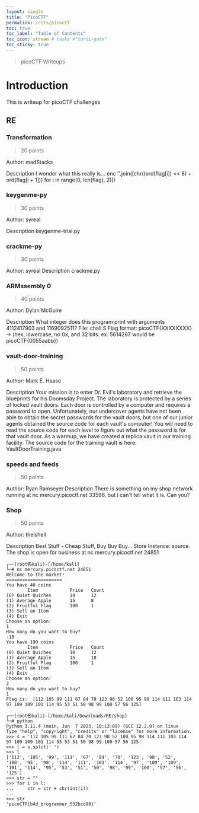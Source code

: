 ```yaml
---
layout: single
title: "PicoCTF"
permalink: /ctfs/picoctf
toc: true
toc_label: "Table of Contents"
toc_icon: stream # tasks #"torii-gate"
toc_sticky: true
---
```


> picoCTF Writeups

# Introduction

This is writeup for picoCTF challenges

## RE

### Transformation
> 20 points

Author: madStacks

Description
I wonder what this really is... enc ''.join([chr((ord(flag[i]) << 8) + ord(flag[i + 1])) for i in range(0, len(flag), 2)])

### keygenme-py
> 30 points

Author: syreal

Description
keygenme-trial.py

### crackme-py
> 30 points 

Author: syreal
Description
crackme.py

### ARMssembly 0
> 40 points

Author: Dylan McGuire

Description
What integer does this program print with arguments 4112417903 and 1169092511? File: chall.S Flag format: picoCTF{XXXXXXXX} -> (hex, lowercase, no 0x, and 32 bits. ex. 5614267 would be picoCTF{0055aabb})


### vault-door-training
> 50 points

Author: Mark E. Haase

Description
Your mission is to enter Dr. Evil's laboratory and retrieve the blueprints for his Doomsday Project. The laboratory is protected by a series of locked vault doors. Each door is controlled by a computer and requires a password to open. Unfortunately, our undercover agents have not been able to obtain the secret passwords for the vault doors, but one of our junior agents obtained the source code for each vault's computer! You will need to read the source code for each level to figure out what the password is for that vault door. As a warmup, we have created a replica vault in our training facility. The source code for the training vault is here: VaultDoorTraining.java

### speeds and feeds
> 50 points

Author: Ryan Ramseyer
Description
There is something on my shop network running at nc mercury.picoctf.net 33596, but I can't tell what it is. Can you?



### Shop
> 50 points

Author: thelshell

Description
Best Stuff - Cheap Stuff, Buy Buy Buy... Store Instance: source. The shop is open for business at nc mercury.picoctf.net 24851

```
┌──(root㉿kali)-[/home/kali]
└─# nc mercury.picoctf.net 24851
Welcome to the market!
=====================
You have 40 coins
        Item            Price   Count
(0) Quiet Quiches       10      12
(1) Average Apple       15      8
(2) Fruitful Flag       100     1
(3) Sell an Item
(4) Exit
Choose an option: 
1
How many do you want to buy?
-10
You have 190 coins
        Item            Price   Count
(0) Quiet Quiches       10      12
(1) Average Apple       15      18
(2) Fruitful Flag       100     1
(3) Sell an Item
(4) Exit
Choose an option: 
2
How many do you want to buy?
1
Flag is:  [112 105 99 111 67 84 70 123 98 52 100 95 98 114 111 103 114 97 109 109 101 114 95 53 51 50 98 99 100 57 56 125]
```

```
┌──(root㉿kali)-[/home/kali/Downloads/RE/shop]
└─# python 
Python 3.11.4 (main, Jun  7 2023, 10:13:09) [GCC 12.2.0] on linux
Type "help", "copyright", "credits" or "license" for more information.
>>> s = '112 105 99 111 67 84 70 123 98 52 100 95 98 114 111 103 114 97 109 109 101 114 95 53 51 50 98 99 100 57 56 125'
>>> l = s.split(' ')
>>> l
['112', '105', '99', '111', '67', '84', '70', '123', '98', '52', '100', '95', '98', '114', '111', '103', '114', '97', '109', '109', '101', '114', '95', '53', '51', '50', '98', '99', '100', '57', '56', '125']
>>> str = ""
>>> for i in l:
...     str = str + chr(int(i))
... 
>>> str
'picoCTF{b4d_brogrammer_532bcd98}'
```
